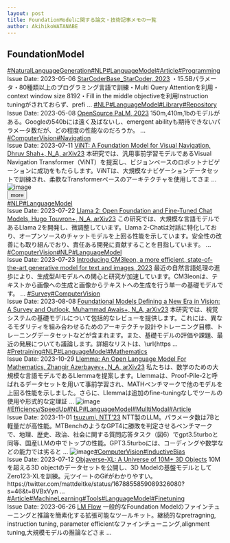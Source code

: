 ```yaml
---
layout: post
title: FoundationModelに関する論文・技術記事メモの一覧
author: AkihikoWATANABE
---
```

## FoundationModel
<div class="visible-content">
<a class="button" href="articles/NaturalLanguageGeneration.html">#NaturalLanguageGeneration</a><a class="button" href="articles/NLP.html">#NLP</a><a class="button" href="articles/LanguageModel.html">#LanguageModel</a><a class="button" href="articles/Article.html">#Article</a><a class="button" href="articles/Programming.html">#Programming</a><br><span class="issue_date">Issue Date: 2023-05-06</span>
<a href="https://github.com/AkihikoWatanabe/paper_notes/issues/661">StarCoderBase_StarCoder, 2023</a>
<span class="snippet">・15.5Bパラメータ・80種類以上のプログラミング言語で訓練・Multi Query Attentionを利用・context window size 8192・Fill in the middle objectiveを利用Instruction tuningがされておらず、prefi ...</span>
<a class="button" href="articles/NLP.html">#NLP</a><a class="button" href="articles/LanguageModel.html">#LanguageModel</a><a class="button" href="articles/Library.html">#Library</a><a class="button" href="articles/Repository.html">#Repository</a><br><span class="issue_date">Issue Date: 2023-05-08</span>
<a href="https://github.com/AkihikoWatanabe/paper_notes/issues/665">OpenSource PaLM, 2023</a>
<span class="snippet">150m,410m,1bのモデルがある。Googleの540bには遠く及ばないし、emergent abilityも期待できないパラメータ数だが、どの程度の性能なのだろうか。 ...</span>
<a class="button" href="articles/ComputerVision.html">#ComputerVision</a><a class="button" href="articles/Navigation.html">#Navigation</a><br><span class="issue_date">Issue Date: 2023-07-11</span>
<a href="https://github.com/AkihikoWatanabe/paper_notes/issues/802">ViNT: A Foundation Model for Visual Navigation, Dhruv Shah+, N_A, arXiv23</a>
<span class="snippet">本研究では、汎用事前学習モデルであるVisual Navigation Transformer（ViNT）を提案し、ビジョンベースのロボットナビゲーションに成功をもたらします。ViNTは、大規模なナビゲーションデータセットで訓練され、柔軟なTransformerベースのアーキテクチャを使用してさま ...</span>
<img src="https://github.com/AkihikoWatanabe/paper_notes/assets/12249301/fcb59d61-9a89-4ac8-989c-ffb125e90cbd" alt="image"></div>
<button onclick="showMore(0)">more</button>

<div class="hidden-content">
<a class="button" href="articles/NLP.html">#NLP</a><a class="button" href="articles/LanguageModel.html">#LanguageModel</a><br><span class="issue_date">Issue Date: 2023-07-22</span>
<a href="https://github.com/AkihikoWatanabe/paper_notes/issues/888">Llama 2: Open Foundation and Fine-Tuned Chat Models, Hugo Touvron+, N_A, arXiv23</a>
<span class="snippet">この研究では、大規模な言語モデルであるLlama 2を開発し、微調整しています。Llama 2-Chatは対話に特化しており、オープンソースのチャットモデルを上回る性能を示しています。安全性の改善にも取り組んでおり、責任ある開発に貢献することを目指しています。 ...</span>
<a class="button" href="articles/ComputerVision.html">#ComputerVision</a><a class="button" href="articles/NLP.html">#NLP</a><a class="button" href="articles/LanguageModel.html">#LanguageModel</a><br><span class="issue_date">Issue Date: 2023-07-23</span>
<a href="https://github.com/AkihikoWatanabe/paper_notes/issues/897">Introducing CM3leon, a more efficient, state-of-the-art generative model for text and images, 2023</a>
<span class="snippet">最近の自然言語処理の進歩により、生成型AIモデルへの関心と研究が加速しています。CM3leonは、テキストから画像への生成と画像からテキストへの生成を行う単一の基礎モデルです。 ...</span>
<a class="button" href="articles/Survey.html">#Survey</a><a class="button" href="articles/ComputerVision.html">#ComputerVision</a><br><span class="issue_date">Issue Date: 2023-08-08</span>
<a href="https://github.com/AkihikoWatanabe/paper_notes/issues/914">Foundational Models Defining a New Era in Vision: A Survey and Outlook, Muhammad Awais+, N_A, arXiv23</a>
<span class="snippet">本研究では、視覚システムの基礎モデルについて包括的なレビューを提供します。これには、異なるモダリティを組み合わせるためのアーキテクチャ設計やトレーニング目標、トレーニングデータセットなどが含まれます。また、基礎モデルの評価や課題、最近の発展についても議論します。詳細なリストは、\url{https ...</span>
<a class="button" href="articles/Pretraining.html">#Pretraining</a><a class="button" href="articles/NLP.html">#NLP</a><a class="button" href="articles/LanguageModel.html">#LanguageModel</a><a class="button" href="articles/Mathematics.html">#Mathematics</a><br><span class="issue_date">Issue Date: 2023-10-29</span>
<a href="https://github.com/AkihikoWatanabe/paper_notes/issues/1104">Llemma: An Open Language Model For Mathematics, Zhangir Azerbayev+, N_A, arXiv23</a>
<span class="snippet">私たちは、数学のための大規模な言語モデルであるLlemmaを提案します。Llemmaは、Proof-Pile-2と呼ばれるデータセットを用いて事前学習され、MATHベンチマークで他のモデルを上回る性能を示しました。さらに、Llemmaは追加のfine-tuningなしでツールの使用や形式的な定理証 ...</span>
<img src="https://github.com/AkihikoWatanabe/paper_notes/assets/12249301/87f9bbe1-3377-4e80-a7d4-904345ebb7d9" alt="image"><a class="button" href="articles/Efficiency/SpeedUp.html">#Efficiency/SpeedUp</a><a class="button" href="articles/NLP.html">#NLP</a><a class="button" href="articles/LanguageModel.html">#LanguageModel</a><a class="button" href="articles/MulltiModal.html">#MulltiModal</a><a class="button" href="articles/Article.html">#Article</a><br><span class="issue_date">Issue Date: 2023-11-01</span>
<a href="https://github.com/AkihikoWatanabe/paper_notes/issues/1111">tsuzumi, NTT’23</a>
<span class="snippet">NTT製のLLM。パラメータ数は7Bと軽量だが高性能。MTBenchのようなGPT4に勝敗を判定させるベンチマークで、地理、歴史、政治、社会に関する質問応答タスク（図6）でgpt3.5turboと同等、国産LLMの中でトップの性能。GPT3.5turboには、コーディングや数学などの能力では劣ると ...</span>
<img src="https://github.com/AkihikoWatanabe/paper_notes/assets/12249301/d064e0dc-b598-4853-9466-f56f39986acc" alt="image"><a class="button" href="articles/ComputerVision.html">#ComputerVision</a><a class="button" href="articles/InductiveBias.html">#InductiveBias</a><br><span class="issue_date">Issue Date: 2023-07-12</span>
<a href="https://github.com/AkihikoWatanabe/paper_notes/issues/809">Objaverse-XL: A Universe of 10M+ 3D Objects</a>
<span class="snippet">10Mを超える3D objectのデータセットを公開し、3D Modelの基盤モデルとしてZero123-XLを訓練。元ツイートのGifがわかりやすい。https://twitter.com/mattdeitke/status/1678855859089326080?s=46&t=8VBxVyn ...</span>
<a class="button" href="articles/Article.html">#Article</a><a class="button" href="articles/MachineLearning.html">#MachineLearning</a><a class="button" href="articles/Tools.html">#Tools</a><a class="button" href="articles/LanguageModel.html">#LanguageModel</a><a class="button" href="articles/Finetuning.html">#Finetuning</a><br><span class="issue_date">Issue Date: 2023-06-26</span>
<a href="https://github.com/AkihikoWatanabe/paper_notes/issues/771">LM Flow</a>
<span class="snippet">一般的なFoundation Modelのファインチューニングと推論を簡素化する拡張可能なツールキット。継続的なpretragning, instruction tuning, parameter efficientなファインチューニング,alignment tuning,大規模モデルの推論などさま ...</span>
<button onclick="hideContent(0)" style="display: none;">hide</button>
</div>
